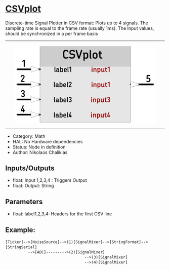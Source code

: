 # [CSVplot](https://github.com/nBlocksStudioNodes/csvplot)

Discrete-time Signal Plotter in CSV format: Plots up to 4 signals. The sampling rate is equal to the frame rate (usually 1ms). The Input values, should be synchronized in a per frame basis 


----

<p align="center">
<img
src="img/01.PNG"
width = 450
/>
</p>

----



 

 *  Category: Math
 *  HAL: No Hardware dependencies
 *  Status:  Node in definition 
 *  Author: Nikolaos Chalikias


## Inputs/Outputs
 *  float: Input 1,2,3,4 : Triggers Output
 *  float: Output: String

## Parameters 
*  float: label1,2,3,4: Headers for the first CSV line



## Example:
```
[Ticker]-->[NoiseSource]-->(1)[SignalMixer]-->[StringFormat]-->[StringSerial]
          -->[ADC]--------->(2)[SignalMixer]
                                   -->(3)[SignalMixer]
                                   -->(4)[SignalMixer]

```
